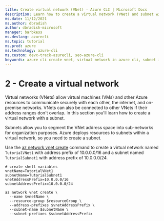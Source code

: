 ```yaml
---
title: Create virtual network (VNet) - Azure CLI | Microsoft Docs
description: Learn how to create a virtual network (VNet) and subnet with the Azure CLI .
ms.date: 11/12/2021
ms.author: dbradish
author: dbradish-microsoft
manager: barbkess
ms.devlang: azurecli
ms.topic: tutorial
ms.prod: azure
ms.technology: azure-cli
ms.custom: devx-track-azurecli, seo-azure-cli
keywords: azure cli create vnet, virtual network in azure cli, subnet in virtual network
---
```


# 2 - Create a virtual network

Virtual networks (VNets) allow virtual machines (VMs) and other Azure resources to communicate securely with each other, the internet, and on-premise networks. VNets can also be connected to other VNets if their address ranges don't overlap. In this section you'll learn how to create a virtual network with a subnet.

Subnets allow you to segment the VNet address space into sub-networks for organization purposes. Azure deploys resources to subnets within a virtual network, so you need to create a subnet.

Use the [az network vnet create](/cli/azure/network/vnet#az_network_vnet_create) command to create a virtual network named `TutorialVNet1` with address prefix of 10.0.0.0/16 and a subnet named `TutorialSubnet1` with address prefix of 10.0.0.0/24.

```azurecli-interactive
# create shell variables
vnetName=TutorialVNet1
subnetName=TutorialSubnet1
vnetAddressPrefix=10.0.0.0/16
subnetAddressPrefix=10.0.0.0/24

az network vnet create \
  --name $vnetName \
  --resource-group $resourceGroup \
  --address-prefixes $vnetAddressPrefix \
  --subnet-name $subnetName \
  --subnet-prefixes $subnetAddressPrefix
```
